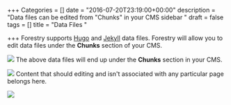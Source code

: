 +++
Categories = []
date = "2016-07-20T23:19:00+00:00"
description = "Data files can be edited from \"Chunks\" in your CMS sidebar "
draft = false
tags = []
title = "Data Files "

+++
Forestry supports [Hugo](https://gohugo.io/extras/datafiles/) and [Jekyll](https://jekyllrb.com/docs/datafiles/) data files. Forestry will allow you to edit data files under the **Chunks** section of your CMS.  

![](/docs/forestryio/images/docs-chunk2.png)
The above data files will end up under the **Chunks** section in your CMS.

![](/docs/forestryio/images/docs-chunk-org.png)
Content that should editing and isn't associated with any particular page belongs here.

![](/docs/forestryio/images/editing-chunks-in-forestry.png)

